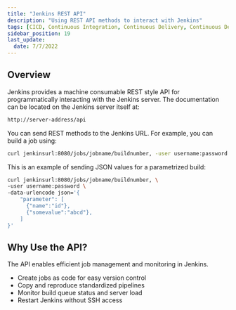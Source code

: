 ```yaml
---
title: "Jenkins REST API"
description: "Using REST API methods to interact with Jenkins"
tags: [CICD, Continuous Integration, Continuous Delivery, Continuous Deployment, Jenkins]
sidebar_position: 19
last_update:
  date: 7/7/2022
---
```


## Overview 


Jenkins provides a machine consumable REST style API for programmatically interacting with the Jenkins server. The documentation can be located on the Jenkins server itself at:

```bash 
http://server-address/api
```

You can send REST methods to the Jenkins URL. For example, you can build a job using:

```bash 
curl jenkinsurl:8080/jobs/jobname/buildnumber, -user username:password
```

This is an example of sending JSON values for a parametrized build:

```bash 
curl jenkinsurl:8080/jobs/jobname/buildnumber, \
-user username:password \
-data-urlencode json='{
    "parameter": [
      {"name":"id"},
      {"somevalue":"abcd"},
    ]
}'
```

## Why Use the API?

The API enables efficient job management and monitoring in Jenkins.

- Create jobs as code for easy version control  
- Copy and reproduce standardized pipelines  
- Monitor build queue status and server load  
- Restart Jenkins without SSH access  